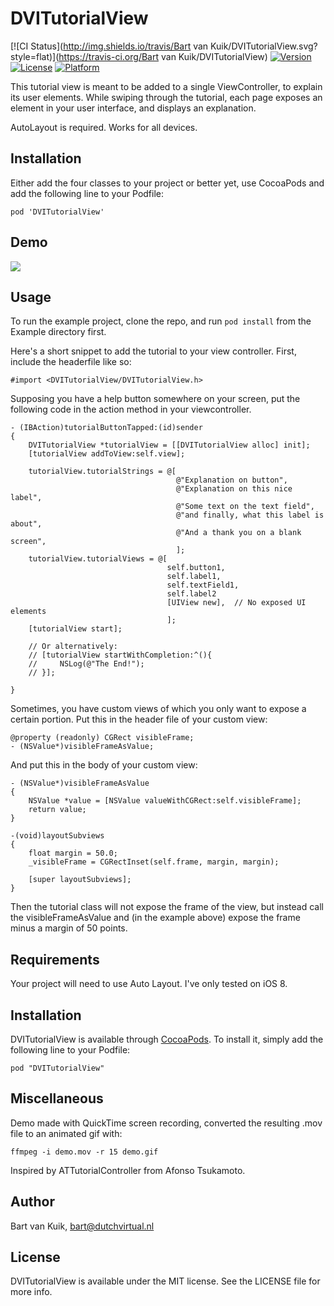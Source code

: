 # DVITutorialView

[![CI Status](http://img.shields.io/travis/Bart van Kuik/DVITutorialView.svg?style=flat)](https://travis-ci.org/Bart van Kuik/DVITutorialView)
[![Version](https://img.shields.io/cocoapods/v/DVITutorialView.svg?style=flat)](http://cocoadocs.org/docsets/DVITutorialView)
[![License](https://img.shields.io/cocoapods/l/DVITutorialView.svg?style=flat)](http://cocoadocs.org/docsets/DVITutorialView)
[![Platform](https://img.shields.io/cocoapods/p/DVITutorialView.svg?style=flat)](http://cocoadocs.org/docsets/DVITutorialView)


This tutorial view is meant to be added to a single ViewController, to explain
its user elements. While swiping through the tutorial, each page exposes an
element in your user interface, and displays an explanation.

AutoLayout is required. Works for all devices.

## Installation

Either add the four classes to your project or better yet, use CocoaPods and
add the following line to your Podfile:

    pod 'DVITutorialView'

## Demo

![][demo.gif]

## Usage

To run the example project, clone the repo, and run `pod install` from the Example directory first.

Here's a short snippet to add the tutorial to your view controller. First,
include the headerfile like so:

    #import <DVITutorialView/DVITutorialView.h>

Supposing you have a help button somewhere on your screen, put the following
code in the action method in your viewcontroller.

    - (IBAction)tutorialButtonTapped:(id)sender
    {
        DVITutorialView *tutorialView = [[DVITutorialView alloc] init];
        [tutorialView addToView:self.view];

        tutorialView.tutorialStrings = @[
                                         @"Explanation on button",
                                         @"Explanation on this nice label",
                                         @"Some text on the text field",
                                         @"and finally, what this label is about",
                                         @"And a thank you on a blank screen",
                                         ];
        tutorialView.tutorialViews = @[
                                       self.button1,
                                       self.label1,
                                       self.textField1,
                                       self.label2
                                       [UIView new],  // No exposed UI elements
                                       ];
        [tutorialView start];

        // Or alternatively:
        // [tutorialView startWithCompletion:^(){
        //     NSLog(@"The End!");
        // }];

    }


Sometimes, you have custom views of which you only want to expose a certain
portion. Put this in the header file of your custom view:

    @property (readonly) CGRect visibleFrame;
    - (NSValue*)visibleFrameAsValue;

And put this in the body of your custom view:

    - (NSValue*)visibleFrameAsValue
    {
        NSValue *value = [NSValue valueWithCGRect:self.visibleFrame];
        return value;
    }

    -(void)layoutSubviews
    {
        float margin = 50.0;
        _visibleFrame = CGRectInset(self.frame, margin, margin);

        [super layoutSubviews];
    }

Then the tutorial class will not expose the frame of the view, but instead
call the visibleFrameAsValue and (in the example above) expose the frame minus
a margin of 50 points.

## Requirements

Your project will need to use Auto Layout. I've only tested on iOS 8.

## Installation

DVITutorialView is available through [CocoaPods](http://cocoapods.org). To install
it, simply add the following line to your Podfile:

    pod "DVITutorialView"

## Miscellaneous

Demo made with QuickTime screen recording, converted the resulting .mov file to an
animated gif with:

    ffmpeg -i demo.mov -r 15 demo.gif

Inspired by ATTutorialController from Afonso Tsukamoto.

## Author

Bart van Kuik, bart@dutchvirtual.nl

[demo.gif]: https://raw.githubusercontent.com/bvankuik/images/master/DVITutorialView_demo.gif

## License

DVITutorialView is available under the MIT license. See the LICENSE file for more info.


